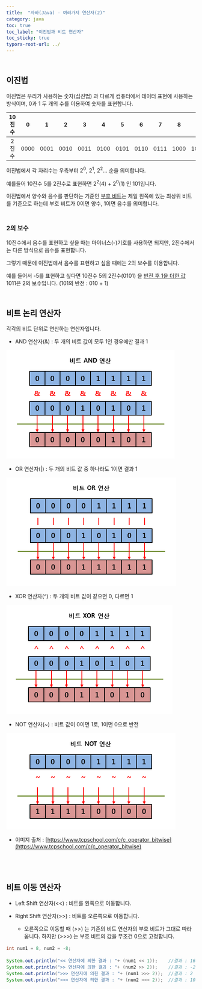 ```yaml
---
title:  "자바(Java) - 여러가지 연산자(2)"
category: java
toc: true
toc_label: "이진법과 비트 연산자"
toc_sticky: true
typora-root-url: ../
---
```


## <br>이진법

이진법은 우리가 사용하는 숫자(십진법) 과 다르게 컴퓨터에서 데이터 표현에 사용하는 방식이며, 0과 1 두 개의 수를 이용하여 숫자를 표현합니다.

| 10진수 |  0   |  1   |  2   |  3   |  4   |  5   |  6   |  7   |  8   |  9   |  10  |
| :-----: | :----: | :----: | :----: | :----: | :----: | :----: | :----: | :----: | :----: | :----: | :----: |
| 2진수  | 0000 | 0001 | 0010 | 0011 | 0100 | 0101 | 0110 | 0111 | 1000 | 1001 | 1010 |

이진법에서 각 자리수는 우측부터 2<sup>0</sup>, 2<sup>1</sup>, 2<sup>2</sup>… 순을 의미합니다.

예를들어 10진수 5를 2진수로 표현하면 2<sup>2</sup>(4) + 2<sup>0</sup>(1) 인 101입니다.

이진법에서 양수와 음수를 판단하는 기준인 <u>부호 비트</u>는 제일 왼쪽에 있는 최상위 비트를 기준으로 하는데 부호 비트가 0이면 양수, 1이면 음수를 의미합니다. 

### <br>2의 보수

10진수에서 음수를 표현하고 싶을 때는 마이너스(-)기호를 사용하면 되지만, 2진수에서는 다른 방식으로 음수를 표현합니다.

그렇기 때문에 이진법에서 음수를 표현하고 싶을 때에는 2의 보수를 이용합니다.

예를 들어서 -5를 표현하고 싶다면 10진수 5의 2진수(0101) 을 <u>반전 후 1을 더한 값</u> 1011은 2의 보수입니다. (101의 반전 : 010 + 1)

## <br>비트 논리 연산자

각각의 비트 단위로 연산하는 연산자입니다.

- AND 연산자(&) : 두 개의 비트 값이 모두 1인 경우에만 결과 1 

![bit_and](/images/2023-11-02-004/bit_and.png)

- OR 연산자(\|) : 두 개의 비트 값 중 하나라도 1이면 결과 1

![bit_or](/images/2023-11-02-004/bit_or.png)

- XOR 연산자(^) : 두 개의 비트 값이 같으면 0, 다르면 1 

![bit_xor](/images/2023-11-02-004/bit_xor.png)

- NOT 연산자(\~) : 비트 값이 0이면 1로, 1이면 0으로 반전

![bit_not](/images/2023-11-02-004/bit_not.png)



- 이미지 출처 : [https://www.tcpschool.com/c/c_operator_bitwise](https://www.tcpschool.com/c/c_operator_bitwise)

## <br>

## 비트 이동 연산자

- Left Shift 연산자(\<\<) : 비트를 왼쪽으로 이동합니다.

- Right Shift 연산자(\>\>) : 비트를 오른쪽으로 이동합니다.
  - 오른쪽으로 이동할 때 (\>\>) 는 기존의 비트 연산자의 부호 비트가 그대로 따라옵니다. 하지만 (\>\>\>) 는 부호 비트의 값을 무조건 0으로 고정합니다. 

```java
int num1 = 8, num2 = -8;

System.out.println("<< 연산자에 의한 결과 : "+ (num1 << 1));	//결과 : 16 (곱셈 : num1 * 2^1)
System.out.println(">> 연산자에 의한 결과 : "+ (num2 >> 2));	//결과 : -2 (나눗셈 : num2 / 2^2)
System.out.println(">>> 연산자에 의한 결과 : "+ (num1 >>> 2));	//결과 : 2
System.out.println(">>> 연산자에 의한 결과 : "+ (num2 >>> 2));	//결과 : 1073741822
```

